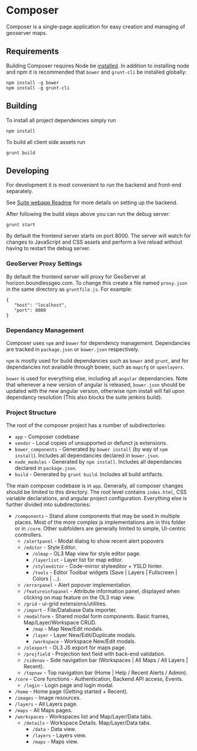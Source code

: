 # Composer

Composer is a single-page application for easy creation and managing of geoserver maps.

## Requirements

Building Composer requires Node be [installed](http://nodejs.org/). In addition to installing node and npm it is recommended that `bower` and `grunt-cli` be installed globally:

    npm install -g bower
    npm install -g grunt-cli

## Building

To install all project dependencies simply run

    npm install

To build all client side assets run

    grunt build

## Developing

For development it is most convenient to run the backend and front-end
separately.

See [Suite webapp Readme](https://github.com/boundlessgeo/suite/tree/master/geoserver/webapp#developing) for more details on setting up the backend.

After following the build steps above you can run the debug server:

    grunt start

By default the frontend server starts on port 8000. The server will watch for changes to JavaScript and CSS assets and perform a live reload without having to restart the debug server.

### GeoServer Proxy Settings

By default the frontend server will proxy for GeoServer at horizon.boundlessgeo.com. To change this create a file named `proxy.json` in the same directory as `gruntfile.js`. For example:

    {
       "host": "localhost",
       "port": 8080
    }

### Dependancy Management

Composer uses `npm` and `bower` for dependency management. Dependancies are tracked in `package.json` or `bower.json` respectively. 

`npm` is mostly used for build dependancies such as `bower` and `grunt`, and for dependancies not available through bower, such as `mapcfg` or `openlayers`.

`bower` is used for everything else, including all `angular` dependancies. Note that whenever a new version of angular is released, `bower.json` should be updated with the new angular version, otherwise npm install will fail upon dependancy resolution (This also blocks the suite jenkins build).

### Project Structure

The root of the composer project has a number of subdirectories:

* `app` - Composer codebase
* `vendor` - Local copies of unsupported or defunct js extensions.
* `bower_components` - Generated by `bower install` (by way of `npm install`). Includes all dependancies declared in `bower.json`.
* `node_modules` - Generated by `npm install`. Includes all dependancies declared in `package.json`.
* `build` - Generated by `grunt build`. Includes all build artifacts.

The main composer codebase is in `app`. Generally, all composer changes should be limited to this directory. The root level contains `index.html`, CSS variable declarations, and angular project configuration. Everything else is further divided into subdirectories:

* `/components` - Stand alone components that may be used in multiple places. Most of the more complex js implementations are in this folder or in `/core`. Other subfolders are generally limited to simple, UI-centric controllers.
  * `/alertpanel` - Modal dialog to show recent alert popovers
  * `/editor` - Style Editor.
    * `/olmap` - OL3 Map view for style editor page.
    * `/layerlist` - Layer list for map editor.
    * `/styleeditor` - Code-mirror styleeditor + YSLD hinter.
    * `/tools` - Editor Toolbar widgets (Save | Layers | Fullscreen | Colors | ...).
  * `/errorpanel` - Alert popover implementation.
  * `/featureinfopanel` - Attribute information panel, displayed when clicking on map feature on the OL3 map view.
  * `/grid` - ui-grid extensions/utilities.
  * `/import` - File/Database Data importer.
  * `/modalform` - Shared modal form components. Basic frames, Map/Layer/Workspace CRUD.
    * `/map` - Map New/Edit modals.
    * `/layer` - Layer New/Edit/Duplicate modals.
    * `/workspace` - Workspace New/Edit modals.
  * `/olexport` - OL3 JS export for maps page.
  * `/projfield` - Projection text field with back-end validation.
  * `/sidenav` - Side navigation bar (Workspaces | All Maps / All Layers | Recent).
  * `/topnav` - Top navigation bar (Home | Help / Recent Alerts / Admin).
* `/core` - Core functions - Authentication, Backend API access, Events.
  * `/login` - Login page and login modal.
* `/home` - Home page (Getting started + Recent).
* `/images` - Image resources.
* `/layers` - All Layers page.
* `/maps` - All Maps pages.
* `/workspaces` - Workspaces list and Map/Layer/Data tabs.
  * `/details` - Workspace Details. Map/Layer/Data tabs.
    * `/data` - Data view.
    * `/layers` - Layers view.
    * `/maps` - Maps view.
